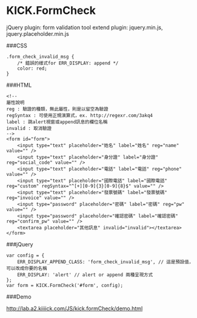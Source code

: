 KICK.FormCheck
======

jQuery plugin: form validation tool
extend plugin: jquery.min.js, jquery.placeholder.min.js

###CSS

```
.form_check_invalid_msg {
	/* 錯誤的樣式for ERR_DISPLAY: append */
	color: red;
}
```

###HTML

```
<!--
屬性說明
reg : 驗證的種類，無此屬性，則是以留空為驗證
regSyntax : 可使用正規演算式，ex. http://regexr.com/3akq4
label : 跳alert視窗或append訊息的欄位名稱
invalid : 取消驗證
-->
<form id="form">
	<input type="text" placeholder="姓名" label="姓名" reg="name" value="" />
	<input type="text" placeholder="身分證" label="身分證" reg="social_code" value="" />
	<input type="text" placeholder="電話" label="電話" reg="phone" value="" />
	<input type="text" placeholder="國際電話" label="國際電話" reg="custom" regSyntax="^[+][0-9]{3}[0-9]{8}$" value="" />
	<input type="text" placeholder="發票號碼" label="發票號碼" reg="invoice" value="" />
	<input type="password" placeholder="密碼" label="密碼" reg="pw" value="" />
	<input type="password" placeholder="確認密碼" label="確認密碼" reg="confirm_pw" value="" />
	<textarea placeholder="其他訊息" invalid="invalid"></textarea>
</form>
```

###jQuery

```
var config = {
	ERR_DISPLAY_APPEND_CLASS: 'form_check_invalid_msg', // 這是預設值，可以改成你要的名稱
	ERR_DISPLAY: 'alert' // alert or append 兩種呈現方式
};
var form = KICK.FormCheck('#form', config);
```

###Demo 

http://lab.a2.kiiiick.com/JS/kick.formCheck/demo.html